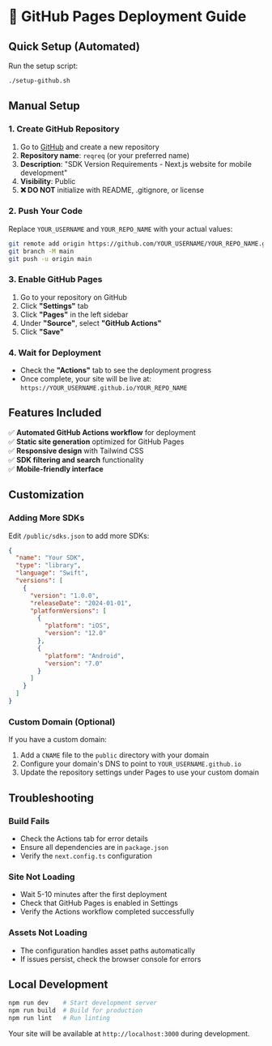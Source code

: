 # 🚀 GitHub Pages Deployment Guide

## Quick Setup (Automated)

Run the setup script:
```bash
./setup-github.sh
```

## Manual Setup

### 1. Create GitHub Repository

1. Go to [GitHub](https://github.com) and create a new repository
2. **Repository name**: `reqreq` (or your preferred name)
3. **Description**: "SDK Version Requirements - Next.js website for mobile development"
4. **Visibility**: Public
5. **❌ DO NOT** initialize with README, .gitignore, or license

### 2. Push Your Code

Replace `YOUR_USERNAME` and `YOUR_REPO_NAME` with your actual values:

```bash
git remote add origin https://github.com/YOUR_USERNAME/YOUR_REPO_NAME.git
git branch -M main
git push -u origin main
```

### 3. Enable GitHub Pages

1. Go to your repository on GitHub
2. Click **"Settings"** tab
3. Click **"Pages"** in the left sidebar
4. Under **"Source"**, select **"GitHub Actions"**
5. Click **"Save"**

### 4. Wait for Deployment

- Check the **"Actions"** tab to see the deployment progress
- Once complete, your site will be live at: `https://YOUR_USERNAME.github.io/YOUR_REPO_NAME`

## Features Included

✅ **Automated GitHub Actions workflow** for deployment  
✅ **Static site generation** optimized for GitHub Pages  
✅ **Responsive design** with Tailwind CSS  
✅ **SDK filtering and search** functionality  
✅ **Mobile-friendly interface**  

## Customization

### Adding More SDKs

Edit `/public/sdks.json` to add more SDKs:

```json
{
  "name": "Your SDK",
  "type": "library",
  "language": "Swift",
  "versions": [
    {
      "version": "1.0.0",
      "releaseDate": "2024-01-01",
      "platformVersions": [
        {
          "platform": "iOS",
          "version": "12.0"
        },
        {
          "platform": "Android",
          "version": "7.0"
        }
      ]
    }
  ]
}
```

### Custom Domain (Optional)

If you have a custom domain:

1. Add a `CNAME` file to the `public` directory with your domain
2. Configure your domain's DNS to point to `YOUR_USERNAME.github.io`
3. Update the repository settings under Pages to use your custom domain

## Troubleshooting

### Build Fails
- Check the Actions tab for error details
- Ensure all dependencies are in `package.json`
- Verify the `next.config.ts` configuration

### Site Not Loading
- Wait 5-10 minutes after the first deployment
- Check that GitHub Pages is enabled in Settings
- Verify the Actions workflow completed successfully

### Assets Not Loading
- The configuration handles asset paths automatically
- If issues persist, check the browser console for errors

## Local Development

```bash
npm run dev    # Start development server
npm run build  # Build for production
npm run lint   # Run linting
```

Your site will be available at `http://localhost:3000` during development.
